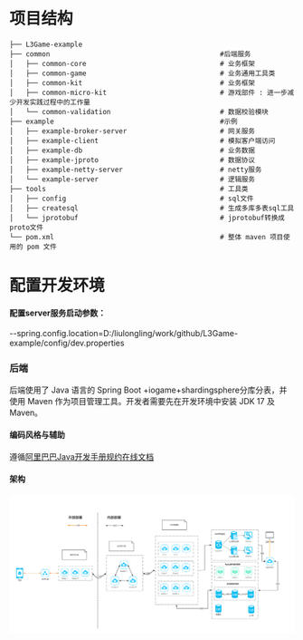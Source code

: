 # 项目结构

```
├── L3Game-example
├── common                                          #后端服务
│   ├── common-core                                 # 业务框架
│   ├── common-game                                 # 业务通用工具类        
│   ├── common-kit                                  # 业务框架      
│   ├── common-micro-kit                            # 游戏部件 : 进一步减少开发实践过程中的工作量  
│   └── common-validation                           # 数据校验模块
├── example                                         #示例
│   ├── example-broker-server                       # 网关服务
│   ├── example-client                              # 模拟客户端访问        
│   ├── example-db                                  # 业务数据      
│   ├── example-jproto                              # 数据协议
│   ├── example-netty-server                        # netty服务  
│   └── example-server                              # 逻辑服务     
├── tools                                           # 工具类
│   ├── config                                      # sql文件
│   ├── createsql                                   # 生成多库多表sql工具
│   └── jprotobuf                                   # jprotobuf转换成proto文件
└── pom.xml                                         # 整体 maven 项目使用的 pom 文件
```



# 配置开发环境

#### 配置server服务启动参数：
--spring.config.location=D:/liulongling/work/github/L3Game-example/config/dev.properties

### 后端

后端使用了 Java 语言的 Spring Boot +iogame+shardingsphere分库分表，并使用 Maven 作为项目管理工具。开发者需要先在开发环境中安装 JDK 17 及 Maven。

#### 编码风格与辅助
遵循[阿里巴巴Java开发手册规约在线文档](https://kangroo.gitee.io/ajcg/#/)

#### 架构
![img.png](img.png)


